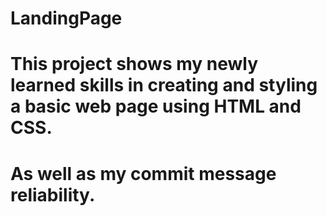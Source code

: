 # LandingPage

# This project shows my newly learned skills in creating and styling a basic web page using HTML and CSS.
# As well as my commit message reliability.
